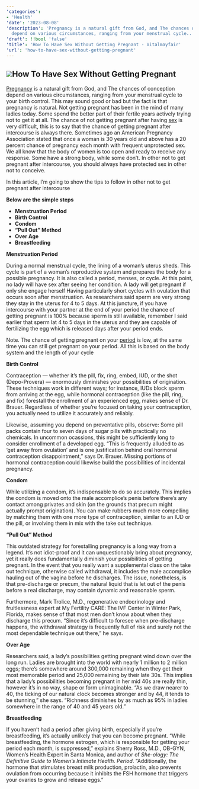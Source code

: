 ```yaml
---
'categories':
- 'Health'
'date': '2023-08-08'
'description': 'Pregnancy is a natural gift from God, and The chances of conception
  depend on various circumstances, ranging from your menstrual cycle..'
'draft': !!bool 'false'
'title': 'How To Have Sex Without Getting Pregnant - Vitalmayfair'
'url': 'how-to-have-sex-without-getting-pregnant'
---
```

 

![](https://i0.wp.com/vitalmayfair.com/wp-content/uploads/2022/05/@Vitalmayfair-1.jpg?resize=668%2C334&ssl=1)**How To Have Sex Without Getting Pregnant**
--------------------------------------------


[Pregnancy](https://vitalmayfair.com/natural-remedies-to-make-a-woman-wet/) is a natural gift from God, and The chances of conception depend on various circumstances, ranging from your menstrual cycle to your birth control. This may sound good or bad but the fact is that pregnancy is natural.
Not getting pregnant has been in the mind of many ladies today. Some spend the better part of their fertile years actively trying not to get it at all.
The chance of not getting pregnant after having [sex](https://vitalmayfair.com/how-to-use-bitter-kola-to-last-longer-in-bed/) is very difficult, this is to say that the chance of getting pregnant after intercourse is always there.
Sometimes ago an American Pregnancy Association stated that once a woman is 30 years old and above has a 20 percent chance of pregnancy each month with frequent unprotected sex. We all know that the body of women is too open and ready to receive any response. Some have a strong body, while some don’t. In other not to get pregnant after intercourse, you should always have protected sex in other not to conceive.

In this article, I’m going to show the tips to follow in other not to get pregnant after intercourse

**Below are the simple steps**

* **Menstruation Period**
* **Birth Control**
* **Condom**
* **“Pull Out” Method**
* **Over Age**
* **Breastfeeding**


**Menstruation Period**

During a normal menstrual cycle, the lining of a woman’s uterus sheds. This cycle is part of a woman’s reproductive system and prepares the body for a possible pregnancy. It is also called a period, menses, or cycle. At this point, no lady will have sex after seeing her condition. A lady will get pregnant if only she engage herself Having particularly short cycles with ovulation that occurs soon after menstruation.
As researchers said sperm are very strong they stay in the uterus for 4 to 5 days. At this juncture, if you have intercourse with your partner at the end of your period the chance of getting pregnant is 100% because sperm is still available, remember I said earlier that sperm lat 4 to 5 days in the uterus and they are capable of fertilizing the egg which is released days after your period ends.

Note. The chance of getting pregnant on your [period](https://vitalmayfair.com/does-bitter-leaf-help-sexually-here-the-whole-truth/) is low, at the same time you can still get pregnant on your period. All this is based on the body system and the length of your cycle

**Birth Control**

Contraception — whether it’s the pill, fix, ring, embed, IUD, or the shot (Depo-Provera) — enormously diminishes your possibilities of origination. These techniques work in different ways; for instance, IUDs block sperm from arriving at the egg, while hormonal contraception (like the pill, ring, and fix) forestall the enrollment of an experienced egg, makes sense of Dr. Brauer. Regardless of whether you’re focused on taking your contraception, you actually need to utilize it accurately and reliably.


Likewise, assuming you depend on preventative pills, observe: Some pill packs contain four to seven days of sugar pills with practically no chemicals. In uncommon ocassions, this might be sufficiently long to consider enrollment of a developed egg. “This is frequently alluded to as ‘get away from ovulation’ and is one justification behind oral hormonal contraception disappointment,” says Dr. Brauer. Missing portions of hormonal contraception could likewise build the possibilities of incidental pregnancy.


**Condom**


While utilizing a condom, it’s indispensable to do so accurately. This implies the condom is moved onto the male accomplice’s penis before there’s any contact among privates and skin (on the grounds that precum might actually prompt origination). You can make rubbers much more compelling by matching them with one more type of contraception, similar to an IUD or the pill, or involving them in mix with the take out technique.


**“Pull Out” Method**


This outdated strategy for forestalling pregnancy is a long way from a legend. It’s not idiot-proof and it can unquestionably bring about pregnancy, yet it really does fundamentally diminish your possibilities of getting pregnant. In the event that you really want a supplemental class on the take out technique, otherwise called withdrawal, it includes the male accomplice hauling out of the vagina before he discharges. The issue, nonetheless, is that pre-discharge or precum, the natural liquid that is let out of the penis before a real discharge, may contain dynamic and reasonable sperm.


Furthermore, Mark Trolice, M.D., regenerative endocrinology and fruitlessness expert at My Fertility CARE: The IVF Center in Winter Park, Florida, makes sense of that most men don’t know about when they discharge this precum. “Since it’s difficult to foresee when pre-discharge happens, the withdrawal strategy is frequently full of risk and surely not the most dependable technique out there,” he says.


**Over Age**


Researchers said, a lady’s possibilities getting pregnant wind down over the long run. Ladies are brought into the world with nearly 1 million to 2 million eggs; there’s somewhere around 300,000 remaining when they get their most memorable period and 25,000 remaining by their late 30s. This implies that a lady’s possibilities becoming pregnant in her mid 40s are really thin, however it’s in no way, shape or form unimaginable. “As we draw nearer to 40, the ticking of our natural clock becomes stronger and by 44, it tends to be stunning,” she says. “Richness diminishes by as much as 95% in ladies somewhere in the range of 40 and 45 years old.”



**Breastfeeding**


If you haven’t had a period after giving birth, especially if you’re breastfeeding, it’s actually unlikely that you can become pregnant. “While breastfeeding, the hormone estrogen, which is responsible for getting your period each month, is suppressed,” explains Sherry Ross, M.D., OB-GYN, Women’s Health Expert in Santa Monica, and author of *She-ology: The Definitive Guide to Women’s Intimate Health. Period*. “Additionally, the hormone that stimulates breast milk production, prolactin, also prevents ovulation from occurring because it inhibits the FSH hormone that triggers your ovaries to grow and release eggs.”


